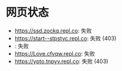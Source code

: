 # 网页状态
- https://ssd.zockq.repl.co: 失败
- https://start--stpstyc.repl.co: 失败 (403)
- : 失败
- https://Love.cfvqw.repl.co: 失败
- https://ypto.tnpyv.repl.co: 失败 (403)
